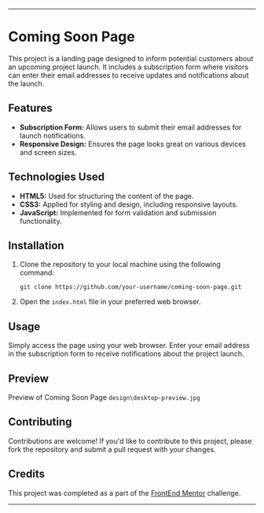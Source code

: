 
---

# Coming Soon Page

This project is a landing page designed to inform potential customers about an upcoming project launch. It includes a subscription form where visitors can enter their email addresses to receive updates and notifications about the launch.

## Features

- **Subscription Form:** Allows users to submit their email addresses for launch notifications.
- **Responsive Design:** Ensures the page looks great on various devices and screen sizes.

## Technologies Used

- **HTML5:** Used for structuring the content of the page.
- **CSS3:** Applied for styling and design, including responsive layouts.
- **JavaScript:** Implemented for form validation and submission functionality.

## Installation

1. Clone the repository to your local machine using the following command:
   ```
   git clone https://github.com/your-username/coming-soon-page.git
   ```
2. Open the `index.html` file in your preferred web browser.

## Usage

Simply access the page using your web browser. Enter your email address in the subscription form to receive notifications about the project launch.

## Preview

Preview of Coming Soon Page 
`design\desktop-preview.jpg`

## Contributing

Contributions are welcome! If you'd like to contribute to this project, please fork the repository and submit a pull request with your changes.

## Credits

This project was completed as a part of the [FrontEnd Mentor](https://www.frontendmentor.io/) challenge.

---
